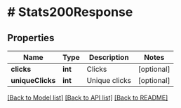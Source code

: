 # # Stats200Response

## Properties

Name | Type | Description | Notes
------------ | ------------- | ------------- | -------------
**clicks** | **int** | Clicks | [optional]
**uniqueClicks** | **int** | Unique clicks | [optional]

[[Back to Model list]](../../README.md#models) [[Back to API list]](../../README.md#endpoints) [[Back to README]](../../README.md)
